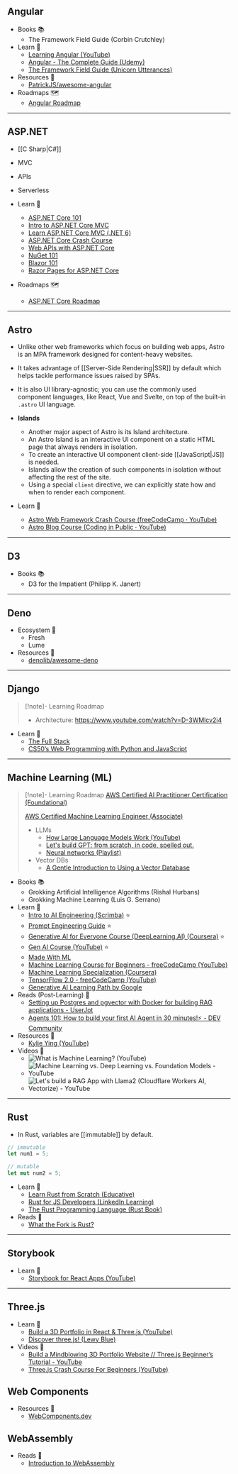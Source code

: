 ## Angular

- Books 📚
    - The Framework Field Guide (Corbin Crutchley)
- Learn 🧠
    - [Learning Angular (YouTube)](https://www.youtube.com/playlist?list=PL1w1q3fL4pmj9k1FrJ3Pe91EPub2_h4jF)
    - [Angular - The Complete Guide (Udemy)](https://www.udemy.com/course/the-complete-guide-to-angular-2/learn/)
    - [The Framework Field Guide (Unicorn Utterances)](https://unicorn-utterances.com/collections/framework-field-guide)
- Resources 🧩
    - [PatrickJS/awesome-angular](https://github.com/PatrickJS/awesome-angular#readme)
- Roadmaps 🗺
    - [Angular Roadmap](https://roadmap.sh/angular)

---
## ASP.NET

-  [[C Sharp|C#]]
- MVC
- APIs
- Serverless

- Learn 🧠
    - [ASP.NET Core 101](https://youtube.com/playlist?list=PLdo4fOcmZ0oW8nviYduHq7bmKode-p8Wy)
    - [Intro to ASP.NET Core MVC](https://youtube.com/watch?v=1ck9LIBxO14&speed=1.1)
    - [Learn ASP.NET Core MVC (.NET 6)](https://youtube.com/watch?v=hZ1DASYd9rk)
    - [ASP.NET Core Crash Course](https://youtube.com/watch?v=BfEjDD8mWYg&speed=1.1)
    - [Web APIs with ASP.NET Core](https://youtube.com/playlist?list=PLdo4fOcmZ0oVjOKgzsWqdFVvzGL2_d72v)
    - [NuGet 101](https://youtube.com/playlist?list=PLdo4fOcmZ0oVLvfkFk8O9h6v2Dcdh2bh_) 
    - [Blazor 101](https://youtube.com/playlist?list=PLdo4fOcmZ0oUJCA3DCzKT79Oe3kdKEceX)
    - [Razor Pages for ASP.NET Core](https://youtube.com/watch?v=eru2emiqow0)
- Roadmaps 🗺
    - [ASP.NET Core Roadmap](https://roadmap.sh/aspnet-core)

---
## Astro

- Unlike other web frameworks which focus on building web apps, Astro is an MPA framework designed for content-heavy websites.
- It takes advantage of [[Server-Side Rendering|SSR]] by default which helps tackle performance issues raised by SPAs.
- It is also UI library-agnostic; you can use the commonly used component languages, like React, Vue and Svelte, on top of the built-in `.astro` UI language.
- **Islands**
    - Another major aspect of Astro is its Island architecture. 
    - An Astro Island is an interactive UI component on a static HTML page that always renders in isolation.
    - To create an interactive UI component client-side [[JavaScript|JS]] is needed. 
    - Islands allow the creation of such components in isolation without affecting the rest of the site. 
    - Using a special `client` directive, we can explicitly state how and when to render each component.

- Learn 🧠
    - [Astro Web Framework Crash Course (freeCodeCamp · YouTube)](https://www.youtube.com/watch?v=e-hTm5VmofI)
    - [Astro Blog Course (Coding in Public · YouTube)](https://www.youtube.com/playlist?list=PLoqZcxvpWzzeRwF8TEpXHtO7KYY6cNJeF)

---
## D3

- Books 📚
    - D3 for the Impatient (Philipp K. Janert)

---
## Deno

- Ecosystem 🌳
    - Fresh
    - Lume
- Resources 🧩
    - [denolib/awesome-deno](https://github.com/denolib/awesome-deno#readme)

---
## Django

> [!note]- Learning Roadmap
> - Architecture: https://www.youtube.com/watch?v=D-3WMlcv2i4

- Learn 🧠
    - [The Full Stack](https://www.coursera.org/learn/the-full-stack)
    - [CS50’s Web Programming with Python and JavaScript](https://youtube.com/watch?v=vzGllw18DkA)

---
## Machine Learning (ML)

> [!note]- Learning Roadmap
> [AWS Certified AI Practitioner Certification (Foundational)](https://aws.amazon.com/certification/certified-ai-practitioner/)
> 
> [AWS Certified Machine Learning Engineer (Associate)](https://aws.amazon.com/certification/certified-machine-learning-engineer-associate/)
> - LLMs
>     - [How Large Language Models Work (YouTube)](https://www.youtube.com/watch?v=5sLYAQS9sWQ) 
>     - [Let's build GPT: from scratch, in code, spelled out.](https://www.youtube.com/watch?v=kCc8FmEb1nY)
>     - [Neural networks (Playlist)](https://www.youtube.com/playlist?list=PLZHQObOWTQDNU6R1_67000Dx_ZCJB-3pi)
> - Vector DBs
>     - [A Gentle Introduction to Using a Vector Database](https://stevekinney.net/writing/using-a-vector-database)

- Books 📚
    - Grokking Artificial Intelligence Algorithms (Rishal Hurbans)
    - Grokking Machine Learning (Luis G. Serrano)
- Learn 🧠
    - [Intro to AI Engineering (Scrimba)](https://v2.scrimba.com/intro-to-ai-engineering-c032) ⭐
    - [Prompt Engineering Guide](https://www.promptingguide.ai/) ⭐
    - [Generative AI for Everyone Course (DeepLearning.AI) (Coursera)](https://www.coursera.org/learn/generative-ai-for-everyone) ⭐
    - [Gen AI Course (YouTube)](https://www.youtube.com/watch?v=d4yCWBGFCEs) ⭐
    - [Made With ML](https://madewithml.com/)
    - [Machine Learning Course for Beginners - freeCodeCamp (YouTube)](https://youtube.com/watch?v=NWONeJKn6kc)
    - [Machine Learning Specialization (Coursera)](https://www.coursera.org/specializations/machine-learning-introduction)
    - [TensorFlow 2.0 - freeCodeCamp (YouTube)](https://youtube.com/watch?v=tPYj3fFJGjk&t=205)
    - [Generative AI Learning Path by Google](https://www.cloudskillsboost.google/paths/118)
- Reads (Post-Learning) 📄
    - [Setting up Postgres and pgvector with Docker for building RAG applications - UserJot](https://userjot.com/blog/setting-up-postgres-pgvector-docker-rag/)
    - [Agents 101: How to build your first AI Agent in 30 minutes!⚡️ - DEV Community](https://dev.to/copilotkit/agents-101-how-to-build-your-first-ai-agent-in-30-minutes-1042)
- Resources 🧩
    - [Kylie Ying (YouTube)](https://www.youtube.com/@KylieYYing/videos)
- Videos 🎥
    - ![What is Machine Learning? (YouTube)](https://www.youtube.com/watch?v=9gGnTQTYNaE)
    - ![Machine Learning vs. Deep Learning vs. Foundation Models - YouTube](https://www.youtube.com/watch?v=Beh13Cd_QbY)
    - ![Let's build a RAG App with Llama2 (Cloudflare Workers AI, Vectorize) - YouTube](https://www.youtube.com/watch?v=zTNV_ryF0Hk)

---
## Rust

- In Rust, variables are [[immutable]] by default.

```rust
// immutable
let num1 = 5;

// mutable
let mut num2 = 5;
```

- Learn 🧠
    - [Learn Rust from Scratch (Educative)](https://www.educative.io/courses/learn-rust-from-scratch)
    - [Rust for JS Developers (LinkedIn Learning)](https://www.linkedin.com/learning/rust-for-javascript-developers)
    - [The Rust Programming Language (Rust Book)](https://doc.rust-lang.org/book/ch01-01-installation.html)
- Reads 📄
    - [What the Fork is Rust?](https://maggieappleton.com/wtf-rust)

---
## Storybook

- Learn 🧠
    - [Storybook for React Apps (YouTube)](https://www.youtube.com/watch?v=x-x47qHq3nY)

---
## Three.js

- Learn 🧠
    - [Build a 3D Portfolio in React & Three.js (YouTube)](https://www.youtube.com/watch?v=FkowOdMjvYo)
    - [Discover three.js! (Lewy Blue)](https://discoverthreejs.com/)
- Videos 🎥
    - [Build a Mindblowing 3D Portfolio Website // Three.js Beginner’s Tutorial - YouTube](https://www.youtube.com/watch?v=Q7AOvWpIVHU)
    - [Three.js Crash Course For Beginners (YouTube)](https://www.youtube.com/watch?v=_OwJV2xL8M8)

## Web Components

- Resources 🧩
    - [WebComponents.dev](https://webcomponents.dev/)

## WebAssembly

- Reads 📄
    - [Introduction to WebAssembly](https://hemath.dev/blog/webassembly/introduction-to-webassembly/)